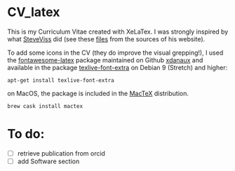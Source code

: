 # CV_latex

This is my Curriculum Vitae created with XeLaTex. I was strongly inspired by
what [SteveViss](https://github.com/SteveViss) did (see these [files](https://github.com/SteveViss/steveviss.github.com/tree/dev/public/_cv)
from the sources of his website).

To add some icons in the CV (they do improve the visual grepping!),
I used the [fontawesome-latex](https://github.com/xdanaux/fontawesome-latex)
package maintained on Github [xdanaux](https://github.com/xdanaux)
and available in the package [texlive-font-extra](https://packages.debian.org/fr/stretch/texlive-fonts-extra) on
Debian 9 (Stretch) and higher:

```
apt-get install texlive-font-extra
```

on MacOS, the package is included in the [MacTeX](http://www.tug.org/mactex/)
distribution.

```
brew cask install mactex
```

# To do:

- [ ] retrieve publication from orcid
- [ ] add Software section
